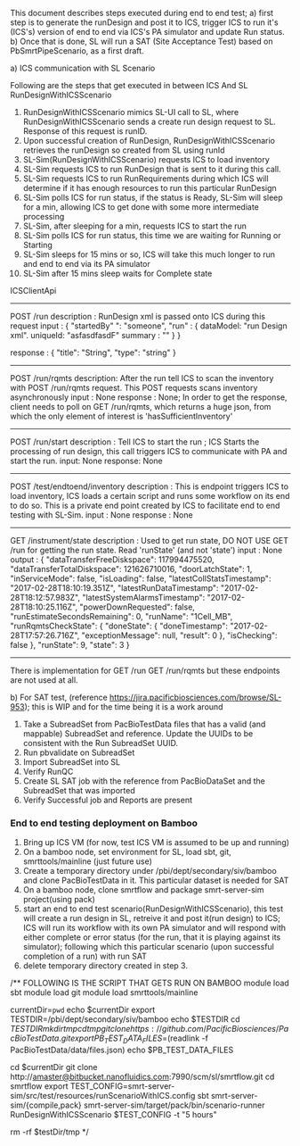 
This document describes steps executed during end to end test; a) first step is to generate the runDesign and post it
to ICS, trigger ICS to run it's (ICS's) version of end to end via ICS's PA simulator and update Run status. b) Once
that is done, SL will run a SAT (Site Acceptance Test) based on PbSmrtPipeScenario, as a first draft.


a) ICS communication with SL Scenario

Following are the steps that get executed in between ICS And SL RunDesignWithICSScenario

1. RunDesignWithICSScenario mimics SL-UI call to SL, where RunDesignWithICSScenario sends a create run design request to SL. Response of
this request is runID.
2. Upon successful creation of RunDesign, RunDesignWithICSScenario retrieves the runDesign so created from SL using runId
3. SL-Sim(RunDesignWithICSScenario) requests ICS to load inventory
4. SL-Sim requests ICS to run RunDesign that is sent to it during this call.
5. SL-Sim requests ICS to run RunRequirements during which ICS will determine if it has enough resources to run this particular RunDesign
6. SL-Sim polls ICS for run status, if the status is Ready, SL-Sim will sleep for a min, allowing ICS to get done with some more intermediate processing
7. SL-Sim, after sleeping for a min, requests ICS to start the run
8. SL-Sim polls ICS for run status, this time we are waiting for Running or Starting
9. SL-Sim sleeps for 15 mins or so, ICS will take this much longer to run and end to end via its PA simulator
10. SL-Sim after 15 mins sleep waits for Complete state



ICSClientApi 

-------------------------
POST /run
description : RunDesign xml is passed onto ICS during this request
input  : 
{ 
    "startedBy" ": "someone",
	"run" : {
		dataModel: "run Design xml".
		uniqueId: "asfasdfasdF"
		summary : ""
	}
}

response : 
{
  "title": "String",
  "type": "string"
} 

--------------------------
POST /run/rqmts
description: After the run tell ICS to scan the inventory with POST /run/rqmts request.  This POST requests scans inventory asynchronously
input : None
response : None; In order to get the response, client needs to poll on GET /run/rqmts, which returns a huge json, from which the only element of interest is 
'hasSufficientInventory'

--------------------------
POST /run/start
description : Tell ICS to start the run ; ICS Starts the processing of run design, this call triggers ICS to communicate with PA and start the run. 
input:  None 
response: None 

---------------------------
POST /test/endtoend/inventory
description : This is endpoint triggers ICS to load inventory, ICS loads a certain script and runs some workflow on its end to do so. 
This is a private end point created by ICS to facilitate end to end testing with SL-Sim. 
input : None
response : None

-----------------------------
GET /instrument/state
description : Used to get run state, DO NOT USE GET /run for getting the run state. Read 'runState' (and not 'state')
input : None
output : 
{
    "dataTransferFreeDiskspace": 117994475520,
    "dataTransferTotalDiskspace": 121626710016,
    "doorLatchState": 1,
    "inServiceMode": false,
    "isLoading": false,
    "latestCollStatsTimestamp": "2017-02-28T18:10:19.351Z",
    "latestRunDataTimestamp": "2017-02-28T18:12:57.983Z",
    "latestSystemAlarmsTimestamp": "2017-02-28T18:10:25.116Z",
    "powerDownRequested": false,
    "runEstimateSecondsRemaining": 0,
    "runName": "1Cell_MB",
    "runRqmtsCheckState": {
        "doneState": {
            "doneTimestamp": "2017-02-28T17:57:26.716Z",
            "exceptionMessage": null,
            "result": 0
        },
        "isChecking": false
    },
    "runState": 9,
    "state": 3
}

---------------------------------
There is implementation for GET /run 
GET /run/rqmts but these endpoints are not used at all. 


b) For SAT test, (reference https://jira.pacificbiosciences.com/browse/SL-953); this is WIP and for the time being it is a work around

1. Take a SubreadSet from PacBioTestData files that has a valid (and mappable) SubreadSet and reference. Update the UUIDs to be consistent with the Run SubreadSet UUID.
2. Run pbvalidate on SubreadSet
3. Import SubreadSet into SL
4. Verify RunQC
5. Create SL SAT job with the reference from PacBioDataSet and the SubreadSet that was imported
6. Verify Successful job and Reports are present


### End to end testing deployment on Bamboo
1. Bring up ICS VM (for now, test ICS VM is assumed to be up and running)
2. On a bamboo node, set environment for SL, load sbt, git, smrttools/mainline (just future use)
3. Create a temporary directory under /pbi/dept/secondary/siv/bamboo and clone PacBioTestData in it. This particular dataset is needed for SAT
4. On a bamboo node, clone smrtflow and package smrt-server-sim project(using pack)
5. start an end to end test scenario(RunDesignWithICSScenario), this test will create a run design in SL, retreive it and post it(run design) to ICS;
ICS will run its workflow with its own PA simulator and will respond with either complete or error status (for the run, that it is playing against its simulator); following
which this particular scenario (upon successful completion of a run) with run SAT
6. delete temporary directory created in step 3.

/** FOLLOWING IS THE SCRIPT THAT GETS RUN ON BAMBOO
module load sbt
module load git
module load  smrttools/mainline

currentDir=`pwd`
echo $currentDir
export TESTDIR=/pbi/dept/secondary/siv/bamboo
echo $TESTDIR
cd $TESTDIR
mkdir tmp
cd tmp
git clone https://github.com/PacificBiosciences/PacBioTestData.git
export PB_TEST_DATA_FILES=$(readlink -f PacBioTestData/data/files.json)
echo $PB_TEST_DATA_FILES


cd $currentDir
git clone http://amaster@bitbucket.nanofluidics.com:7990/scm/sl/smrtflow.git
cd smrtflow
export TEST_CONFIG=smrt-server-sim/src/test/resources/runScenarioWithICS.config
sbt smrt-server-sim/{compile,pack}
smrt-server-sim/target/pack/bin/scenario-runner RunDesignWithICSScenario $TEST_CONFIG -t "5 hours"

rm -rf $testDir/tmp
*/
